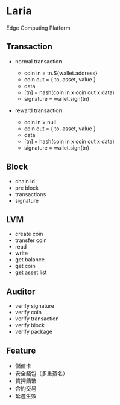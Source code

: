 # Laria
Edge Computing Platform

## Transaction
- normal transaction
  - coin in = tn.${wallet.address}
  - coin out = { to, asset, value }
  - data
  - [tn] = hash(coin in x coin out x data)
  - signature = wallet.sign(tn)

- reward transaction
  - coin in = null
  - coin out = { to, asset, value }
  - data
  - [tn] = hash(coin in x coin out x data)
  - signature = wallet.sign(tn)

## Block
- chain id
- pre block
- transactions
- signature

## LVM
- create coin
- transfer coin
- read
- write
- get balance
- get coin
- get asset list

## Auditor
- verify signature
- verify coin
- verify transaction
- verify block
- verify package

## Feature
- 儲值卡
- 安全錢包（多重簽名）
- 質押鑄幣
- 合約交易
- 延遲生效
